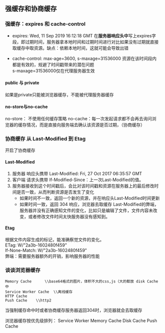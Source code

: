 ## 强缓存和协商缓存

### 强缓存：expires 和 cache-control
- expires: Wed, 11 Sep 2019 16:12:18 GMT
    在**服务器响应头中**写上expires字段，即过期时间，服务器拿本地时间和过期时间进行对比如果没有过期就直接取缓存中取资源。缺点：依赖本地时间，这就可能会导致出错

- cache-control: max-age=3600, s-maxage=31536000
    资源在该时间段内都是有效的，规避了时间戳带来的潜在问题    
    s-maxage=31536000仅在代理服务器生效
#### public 与 private 
如果是private只能被浏览器缓存，不能被代理服务器缓存
#### no-store与no-cache 
no-store： 不使用任何缓存策略
no-cache：每一次发起请求都不会再去询问浏览器的缓存情况，而是直接向服务端去确认该资源是否过期，（协商缓存）


### 协商缓存 从 Last-Modified 到 Etag
开启了协商缓存
#### Last-Modified
1. 服务器     响应头携带 Last-Modified: Fri, 27 Oct 2017 06:35:57 GMT
2. 客户端     请求头携带 If-Modified-Since：上一次Last-Modified的值。
3. 服务器接收到这个时间戳后，会比对该时间戳和资源在服务器上的最后修改时间是否一致，从而判断资源是否发生了变化
    - 如果时间不一致，返回一个新的资源，并在响应头Last-Modified时间更新
    - 如果时间一致，返回 304 响应，浏览器去取缓存
Last-Modified的弊端，服务器并没有正确感知文件的变化，比如只是编辑了文件，文件内容未改变，或者修改文件时间太快服务器没有感知到。

#### Etag
根据文件内容生成的标记，能准确察觉文件的变化。    
ETag: W/"2a3b-1602480f459"   
If-None-Match: W/"2a3b-1602480f459"   
弊端：需要服务器额外的开销，影响服务器的性能


### 谈谈浏览器缓存
```
Memory Cache      \\base64格式的图片，体积不大的css,js（大的都放 disk Cache中
Service Worker Cache  \\离线缓存
HTTP Cache
Push Cache    \\http2
```

当强制缓存命中时或者协商缓存服务器返回304时，浏览器就会去取缓存

浏览器缓存按优先级排列：
Service Worker
Memory Cache
Disk Cache
Push Cache
